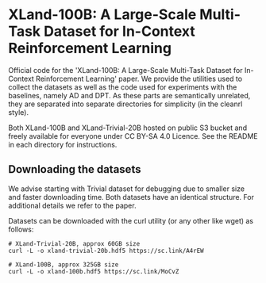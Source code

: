 # XLand-100B: A Large-Scale Multi-Task Dataset for In-Context Reinforcement Learning

Official code for the 'XLand-100B: A Large-Scale Multi-Task Dataset for In-Context Reinforcement Learning' paper. We provide the utilities used to collect the datasets as well as the code used for experiments with the baselines, namely AD and DPT. As these parts are semantically unrelated, they are separated into separate directories for simplicity (in the cleanrl style).

Both XLand-100B and XLand-Trivial-20B hosted on public S3 bucket and freely available for everyone under CC BY-SA 4.0 Licence. See the README in each directory for instructions.

## Downloading the datasets

We advise starting with Trivial dataset for debugging due to smaller size and faster downloading time. Both datasets have an identical structure. For additional details we refer to the paper. 

Datasets can be downloaded with the curl utility (or any other like wget) as follows:
```commandline
# XLand-Trivial-20B, approx 60GB size
curl -L -o xland-trivial-20b.hdf5 https://sc.link/A4rEW

# XLand-100B, approx 325GB size
curl -L -o xland-100b.hdf5 https://sc.link/MoCvZ
```